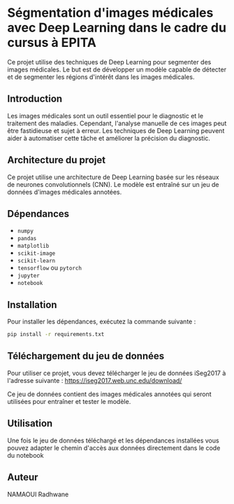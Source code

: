 # Ségmentation d'images médicales avec Deep Learning dans le cadre du cursus à EPITA

Ce projet utilise des techniques de Deep Learning pour segmenter des images médicales. Le but est de développer un modèle capable de détecter et de segmenter les régions d'intérêt dans les images médicales.

## Introduction

Les images médicales sont un outil essentiel pour le diagnostic et le traitement des maladies. Cependant, l'analyse manuelle de ces images peut être fastidieuse et sujet à erreur. Les techniques de Deep Learning peuvent aider à automatiser cette tâche et améliorer la précision du diagnostic.

## Architecture du projet

Ce projet utilise une architecture de Deep Learning basée sur les réseaux de neurones convolutionnels (CNN). Le modèle est entraîné sur un jeu de données d'images médicales annotées.

## Dépendances

* `numpy`
* `pandas`
* `matplotlib`
* `scikit-image`
* `scikit-learn`
* `tensorflow` ou `pytorch`
* `jupyter`
* `notebook`

## Installation

Pour installer les dépendances, exécutez la commande suivante :
```bash
pip install -r requirements.txt
```

## Téléchargement du jeu de données

Pour utiliser ce projet, vous devez télécharger le jeu de données iSeg2017 à l'adresse suivante :
https://iseg2017.web.unc.edu/download/ 

Ce jeu de données contient des images médicales annotées qui seront utilisées pour entraîner et tester le modèle.

## Utilisation

Une fois le jeu de données téléchargé et les dépendances installées vous pouvez adapter le chemin d'accès aux données directement dans le code du notebook

## Auteur

NAMAOUI Radhwane
